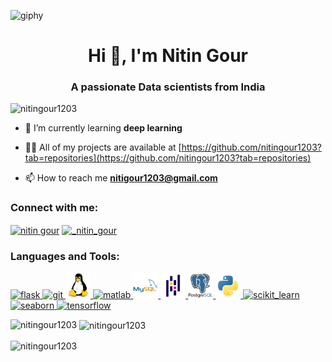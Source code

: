 
![giphy](https://user-images.githubusercontent.com/48796009/226277535-d54a90eb-d93d-468e-8918-19b3c10aaaab.gif)


<h1 align="center">Hi 👋, I'm Nitin Gour</h1>
<h3 align="center">A passionate Data scientists from India</h3>



<p align="left"> <img src="https://komarev.com/ghpvc/?username=nitingour1203&label=Profile%20views&color=0e75b6&style=flat" alt="nitingour1203" /> </p>

- 🌱 I’m currently learning **deep learning**

- 👨‍💻 All of my projects are available at [https://github.com/nitingour1203?tab=repositories](https://github.com/nitingour1203?tab=repositories)

- 📫 How to reach me **nitigour1203@gmail.com**

<h3 align="left">Connect with me:</h3>
<p align="left">
<a href="https://kaggle.com/nitin gour" target="blank"><img align="center" src="https://raw.githubusercontent.com/rahuldkjain/github-profile-readme-generator/master/src/images/icons/Social/kaggle.svg" alt="nitin gour" height="30" width="40" /></a>
<a href="https://instagram.com/_nitin_gour" target="blank"><img align="center" src="https://raw.githubusercontent.com/rahuldkjain/github-profile-readme-generator/master/src/images/icons/Social/instagram.svg" alt="_nitin_gour" height="30" width="40" /></a>
</p>

<h3 align="left">Languages and Tools:</h3>
<p align="left"> <a href="https://flask.palletsprojects.com/" target="_blank" rel="noreferrer"> <img src="https://www.vectorlogo.zone/logos/pocoo_flask/pocoo_flask-icon.svg" alt="flask" width="40" height="40"/> </a> <a href="https://git-scm.com/" target="_blank" rel="noreferrer"> <img src="https://www.vectorlogo.zone/logos/git-scm/git-scm-icon.svg" alt="git" width="40" height="40"/> </a> <a href="https://www.linux.org/" target="_blank" rel="noreferrer"> <img src="https://raw.githubusercontent.com/devicons/devicon/master/icons/linux/linux-original.svg" alt="linux" width="40" height="40"/> </a> <a href="https://www.mathworks.com/" target="_blank" rel="noreferrer"> <img src="https://upload.wikimedia.org/wikipedia/commons/2/21/Matlab_Logo.png" alt="matlab" width="40" height="40"/> </a> <a href="https://www.mysql.com/" target="_blank" rel="noreferrer"> <img src="https://raw.githubusercontent.com/devicons/devicon/master/icons/mysql/mysql-original-wordmark.svg" alt="mysql" width="40" height="40"/> </a> <a href="https://pandas.pydata.org/" target="_blank" rel="noreferrer"> <img src="https://raw.githubusercontent.com/devicons/devicon/2ae2a900d2f041da66e950e4d48052658d850630/icons/pandas/pandas-original.svg" alt="pandas" width="40" height="40"/> </a> <a href="https://www.postgresql.org" target="_blank" rel="noreferrer"> <img src="https://raw.githubusercontent.com/devicons/devicon/master/icons/postgresql/postgresql-original-wordmark.svg" alt="postgresql" width="40" height="40"/> </a> <a href="https://www.python.org" target="_blank" rel="noreferrer"> <img src="https://raw.githubusercontent.com/devicons/devicon/master/icons/python/python-original.svg" alt="python" width="40" height="40"/> </a> <a href="https://scikit-learn.org/" target="_blank" rel="noreferrer"> <img src="https://upload.wikimedia.org/wikipedia/commons/0/05/Scikit_learn_logo_small.svg" alt="scikit_learn" width="40" height="40"/> </a> <a href="https://seaborn.pydata.org/" target="_blank" rel="noreferrer"> <img src="https://seaborn.pydata.org/_images/logo-mark-lightbg.svg" alt="seaborn" width="40" height="40"/> </a> <a href="https://www.tensorflow.org" target="_blank" rel="noreferrer"> <img src="https://www.vectorlogo.zone/logos/tensorflow/tensorflow-icon.svg" alt="tensorflow" width="40" height="40"/> </a> </p>

<p><img align="left" src="https://github-readme-stats.vercel.app/api/top-langs?username=nitingour1203&show_icons=true&locale=en&layout=compact" alt="nitingour1203" /></p>

<p>&nbsp;<img align="center" src="https://github-readme-stats.vercel.app/api?username=nitingour1203&show_icons=true&locale=en" alt="nitingour1203" /></p>

<p><img align="center" src="https://github-readme-streak-stats.herokuapp.com/?user=nitingour1203&" alt="nitingour1203" /></p>

